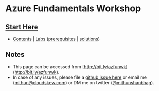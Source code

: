 # Azure Fundamentals Workshop

## [Start Here](https://github.com/mithunshanbhag/azure-fundamentals-workshop/projects/4)

* [Contents](https://github.com/mithunshanbhag/azure-fundamentals-workshop/projects/4) | [Labs](./labs) ([prerequisites](./lab-prerequisites.md) | [solutions](./code-samples))

## Notes

* This page can be accessed from [http://bit.ly/azfunwk](http://bit.ly/azfunwk).
* In case of any issues, please file a [github issue here](https://github.com/mithunshanbhag/azure-fundamentals-workshop/issues) or email me (mithun@cloudskew.com) or DM me on twitter ([@mithunshanbhag](https://twitter.com/MithunShanbhag)).
